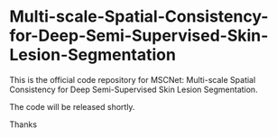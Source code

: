 # Multi-scale-Spatial-Consistency-for-Deep-Semi-Supervised-Skin-Lesion-Segmentation
This is the official code repository for MSCNet: Multi-scale Spatial Consistency  for Deep Semi-Supervised Skin Lesion Segmentation.

The code will be released shortly.

Thanks
